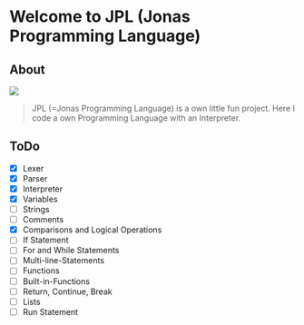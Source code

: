 # Welcome to JPL (Jonas Programming Language)
## About
![](https://i.imgur.com/lPuSHq5.png) 
> 
> JPL (=Jonas Programming Language) is a own little fun project. Here I code a own Programming Language with an Interpreter. 
>


## ToDo
- [X] Lexer
- [X] Parser
- [X] Interpreter
- [X] Variables
- [ ] Strings
- [ ] Comments
- [X] Comparisons and Logical Operations
- [ ] If Statement 
- [ ] For and While Statements
- [ ] Multi-line-Statements
- [ ] Functions
- [ ] Built-in-Functions
- [ ] Return, Continue, Break
- [ ] Lists
- [ ] Run Statement